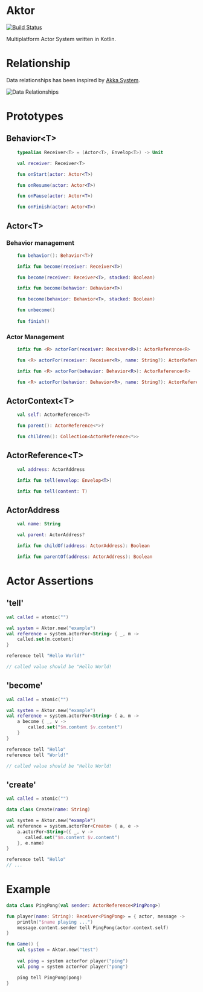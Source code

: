 # Aktor

[![Build Status](https://travis-ci.org/Smallibs/aktor.svg?branch=master)](https://travis-ci.org/Smallibs/aktor)

Multiplatform Actor System written in Kotlin. 

# Relationship

Data relationships has been inspired by [Akka System](https://doc.akka.io/docs/akka/2.5/general/addressing.html).

![Data Relationships](https://raw.githubusercontent.com/d-plaindoux/actor.kotlin/master/doc/data-relation.png)

# Prototypes

## Behavior&lt;T>

```Kotlin
    typealias Receiver<T> = (Actor<T>, Envelop<T>) -> Unit

    val receiver: Receiver<T>

    fun onStart(actor: Actor<T>)

    fun onResume(actor: Actor<T>)

    fun onPause(actor: Actor<T>)

    fun onFinish(actor: Actor<T>)
```

## Actor&lt;T>

### Behavior management

```Kotlin
    fun behavior(): Behavior<T>?

    infix fun become(receiver: Receiver<T>)

    fun become(receiver: Receiver<T>, stacked: Boolean)

    infix fun become(behavior: Behavior<T>)

    fun become(behavior: Behavior<T>, stacked: Boolean)

    fun unbecome()
    
    fun finish()
```

### Actor Management

```Kotlin
    infix fun <R> actorFor(receiver: Receiver<R>): ActorReference<R>

    fun <R> actorFor(receiver: Receiver<R>, name: String?): ActorReference<R>

    infix fun <R> actorFor(behavior: Behavior<R>): ActorReference<R>

    fun <R> actorFor(behavior: Behavior<R>, name: String?): ActorReference<R>
```

## ActorContext&lt;T>

```Kotlin
    val self: ActorReference<T>

    fun parent(): ActorReference<*>?

    fun children(): Collection<ActorReference<*>>
```

## ActorReference&lt;T>

```Kotlin
    val address: ActorAddress

    infix fun tell(envelop: Envelop<T>)

    infix fun tell(content: T)
```

## ActorAddress

```Kotlin
    val name: String

    val parent: ActorAddress?

    infix fun childOf(address: ActorAddress): Boolean

    infix fun parentOf(address: ActorAddress): Boolean
```

# Actor Assertions

## 'tell'


```Kotlin
val called = atomic("")

val system = Aktor.new("example")
val reference = system.actorFor<String> { _, m -> 
    called.set(m.content) 
}

reference tell "Hello World!"

// called value should be "Hello World!
```

## 'become'

```Kotlin
val called = atomic("")

val system = Aktor.new("example")
val reference = system.actorFor<String> { a, m ->
    a become { _, v -> 
        called.set("$m.content $v.content") 
    }
}

reference tell "Hello"
reference tell "World!"

// called value should be "Hello World!
```

## 'create'

```Kotlin
val called = atomic("")

data class Create(name: String)

val system = Aktor.new("example")
val reference = system.actorFor<Create> { a, e -> 
    a.actorFor<String>({ _, v -> 
       called.set("$m.content $v.content") 
    }, e.name)
}

reference tell "Hello"
// ...
```

# Example

```Kotlin
data class PingPong(val sender: ActorReference<PingPong>)

fun player(name: String): Receiver<PingPong> = { actor, message ->
    println("$name playing ...")
    message.content.sender tell PingPong(actor.context.self)
}

fun Game() {
    val system = Aktor.new("test")
    
    val ping = system actorFor player("ping")
    val pong = system actorFor player("pong")

    ping tell PingPong(pong)
}
```
